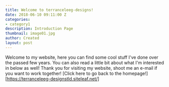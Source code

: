 ```yaml
---
title: Welcome to terranceleeg-designs!
date: 2018-06-10 09:11:00 Z
categories:
- category1
description: Introduction Page
thumbnail: image01.jpg
author: Created
layout: post
---
```


Welcome to my website, here you can find some cool stuff I've done over the passed few years. You can also read a little bit about what I'm interested in below as well! Thank you for visiting my website, shoot me an e-mail if you want to work together! [Click here to go back to the homepage!][https://terranceleeg-designstld.siteleaf.net/]
